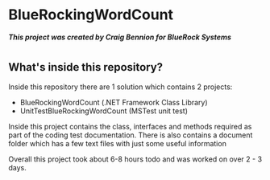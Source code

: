 # BlueRockingWordCount
***This project was created by Craig Bennion for BlueRock Systems***
#
## What's inside this repository?
Inside this repository there are 1 solution which contains 2 projects:

 - BlueRockingWordCount (.NET Framework Class Library)
 - UnitTestBlueRockingWordCount (MSTest unit test)

Inside this project contains the class, interfaces and methods required as part of the coding test documentation.
There is also contains a document folder which has a few text files with just some useful information

Overall this project took about 6-8 hours todo and was worked on over 2 - 3 days.

